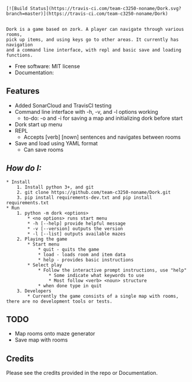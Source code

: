     [![Build Status](https://travis-ci.com/team-c3250-noname/Dork.svg?branch=master)](https://travis-ci.com/team-c3250-noname/Dork)


    Dork is a game based on zork. A player can navigate through various rooms,
    pick up items, and using keys go to other areas. It currently has navigation
    and a command line interface, with repl and basic save and loading functions.





* Free software: MIT license
* Documentation:


Features
--------

* Added SonarCloud and TravisCI testing
* Command line interface with -h, -v, and -l options working
    * to-do: -o and -i for saving a map and initializing dork before start
* Dork start up menu
* REPL
    * Accepts [verb] [nown] sentences and navigates between rooms
* Save and load using YAML format
    * Can save rooms

*How do I:*
--------
    * Install
        1. Install python 3+, and git
        2. git clone https://github.com/team-c3250-noname/Dork.git
        3. pip install requirements-dev.txt and pip install requirements.txt
    * Run 
        1. python -m dork <options>
            * <no options> runs start menu
            * -h [--help] provide helpful message
            * -v [--version] outputs the version
            * -l [--list] outputs available mazes
        2. Playing the game
            * Start menu
                * quit - quits the game
                * load - loads room and item data
                * help - provides basic instructions
            * Select play
                * Follow the interactive prompt instructions, use "help"
                    * Some indicate what keywords to use
                    * Most follow <verb> <noun> structure
                * when done type in quit
        3. Developers
            * Currently the game consists of a single map with rooms, there are no development tools or tests.
        

TODO
---

* Map rooms onto maze generator
* Save map with rooms

Credits
-------

Please see the credits provided in the repo or Documentation.
